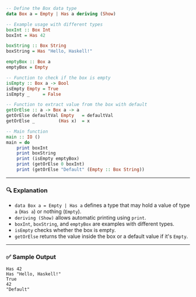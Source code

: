 ```haskell
-- Define the Box data type
data Box a = Empty | Has a deriving (Show)

-- Example usage with different types
boxInt :: Box Int
boxInt = Has 42

boxString :: Box String
boxString = Has "Hello, Haskell!"

emptyBox :: Box a
emptyBox = Empty

-- Function to check if the box is empty
isEmpty :: Box a -> Bool
isEmpty Empty = True
isEmpty _     = False

-- Function to extract value from the box with default
getOrElse :: a -> Box a -> a
getOrElse defaultVal Empty   = defaultVal
getOrElse _         (Has x)  = x

-- Main function
main :: IO ()
main = do
    print boxInt
    print boxString
    print (isEmpty emptyBox)
    print (getOrElse 0 boxInt)
    print (getOrElse "Default" (Empty :: Box String))
```

---

### 🔍 Explanation

* `data Box a = Empty | Has a` defines a type that may hold a value of type `a` (`Has a`) or nothing (`Empty`).
* `deriving (Show)` allows automatic printing using `print`.
* `boxInt`, `boxString`, and `emptyBox` are examples with different types.
* `isEmpty` checks whether the box is empty.
* `getOrElse` returns the value inside the box or a default value if it's `Empty`.

---

### ✅ Sample Output

```
Has 42
Has "Hello, Haskell!"
True
42
"Default"

